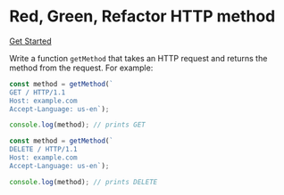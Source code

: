 # Red, Green, Refactor HTTP method

[Get Started](https://classroom.github.com/a/jHqjZX6E)

Write a function `getMethod` that takes an HTTP request and returns the method from
the request. For example:

```js
const method = getMethod(`
GET / HTTP/1.1
Host: example.com
Accept-Language: us-en`);

console.log(method); // prints GET
```

```js
const method = getMethod(`
DELETE / HTTP/1.1
Host: example.com
Accept-Language: us-en`);

console.log(method); // prints DELETE
```

